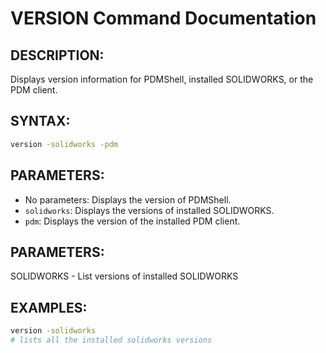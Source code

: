 # VERSION Command Documentation

## DESCRIPTION:

Displays version information for PDMShell, installed SOLIDWORKS, or the PDM client.

## SYNTAX:
```bash
version -solidworks -pdm
```

## PARAMETERS:
- No parameters: Displays the version of PDMShell.
- `solidworks`: Displays the versions of installed SOLIDWORKS.
- `pdm`: Displays the version of the installed PDM client.

## PARAMETERS:
SOLIDWORKS - List versions of installed SOLIDWORKS

## EXAMPLES:
```bash
version -solidworks
# lists all the installed solidworks versions
```